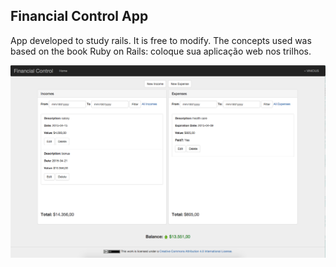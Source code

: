 ## Financial Control App

App developed to study rails.
It is free to modify. 
The concepts used was based on the book Ruby on Rails: coloque sua aplicação web nos trilhos.

![Alt text](/screenshots/screenshot.jpg?raw=true "Optional Title")
